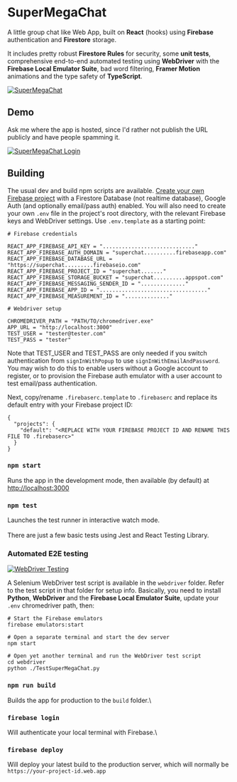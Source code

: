 # SuperMegaChat

A little group chat like Web App, built on **React** (hooks) using **Firebase** authentication and **Firestore** storage.

It includes pretty robust **Firestore Rules** for security, some **unit tests**, comprehensive end-to-end automated testing using **WebDriver** with the **Firebase Local Emulator Suite**, bad word filtering, **Framer Motion** animations and the type safety of **TypeScript**.

[![SuperMegaChat](https://i0.wp.com/www.spikything.com/blog/wp-content/uploads/2022/03/supermegachat.webp)](https://www.spikything.com/blog/index.php/2020/06/02/chat-app-in-react-hooks/)

## Demo

Ask me where the app is hosted, since I'd rather not publish the URL publicly and have people spamming it.

[![SuperMegaChat Login](https://spikything.com/projects/supermegachat/supermegachat-login.gif)](https://www.spikything.com/blog/index.php/2020/06/02/chat-app-in-react-hooks/)

## Building

The usual dev and build npm scripts are available. [Create your own Firebase project](https://cloud.google.com/firestore/docs/client/get-firebase) with a Firestore Database (not realtime database), Google Auth (and optionally email/pass auth) enabled. You will also need to create your own `.env` file in the project's root directory, with the relevant Firebase keys and WebDriver settings. Use `.env.template` as a starting point:
~~~~
# Firebase credentials

REACT_APP_FIREBASE_API_KEY = "............................."
REACT_APP_FIREBASE_AUTH_DOMAIN = "superchat..........firebaseapp.com"
REACT_APP_FIREBASE_DATABASE_URL = "https://superchat.........firebaseio.com"
REACT_APP_FIREBASE_PROJECT_ID = "superchat......."
REACT_APP_FIREBASE_STORAGE_BUCKET = "superchat..........appspot.com"
REACT_APP_FIREBASE_MESSAGING_SENDER_ID = ".............."
REACT_APP_FIREBASE_APP_ID = ".................................."
REACT_APP_FIREBASE_MEASUREMENT_ID = ".............."

# Webdriver setup

CHROMEDRIVER_PATH = "PATH/TO/chromedriver.exe"
APP_URL = "http://localhost:3000"
TEST_USER = "tester@tester.com"
TEST_PASS = "tester"
~~~~
Note that TEST_USER and TEST_PASS are only needed if you switch authentication from `signInWithPopup` to use `signInWithEmailAndPassword`. You may wish to do this to enable users without a Google account to register, or to provision the Firebase auth emulator with a user account to test email/pass authentication.

Next, copy/rename `.firebaserc.template` to `.firebaserc` and replace its default entry with your Firebase project ID:
~~~~
{
  "projects": {
    "default": "<REPLACE WITH YOUR FIREBASE PROJECT ID AND RENAME THIS FILE TO .firebaserc>"
  }
}
~~~~

### `npm start`

Runs the app in the development mode, then available (by default) at [http://localhost:3000](http://localhost:3000)

### `npm test`

Launches the test runner in interactive watch mode.\
\
There are just a few basic tests using Jest and React Testing Library.

### Automated E2E testing

[![WebDriver Testing](https://spikything.com/projects/supermegachat/supermegachat-test.gif)](https://www.spikything.com/blog/index.php/2020/06/02/chat-app-in-react-hooks/)

A Selenium WebDriver test script is available in the `webdriver` folder. Refer to the test script in that folder for setup info. Basically, you need to install **Python**, **WebDriver** and the **Firebase Local Emulator Suite**, update your `.env` chromedriver path, then: 
~~~~
# Start the Firebase emulators
firebase emulators:start

# Open a separate terminal and start the dev server
npm start

# Open yet another terminal and run the WebDriver test script
cd webdriver
python ./TestSuperMegaChat.py
~~~~

### `npm run build`

Builds the app for production to the `build` folder.\

### `firebase login`

Will authenticate your local terminal with Firebase.\

### `firebase deploy`

Will deploy your latest build to the production server, which will normally be `https://your-project-id.web.app`
